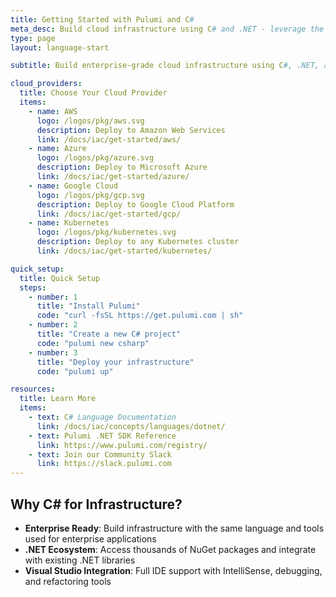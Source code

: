 ```yaml
---
title: Getting Started with Pulumi and C#
meta_desc: Build cloud infrastructure using C# and .NET - leverage the full power of the .NET ecosystem
type: page
layout: language-start

subtitle: Build enterprise-grade cloud infrastructure using C#, .NET, and the rich ecosystem of NuGet packages.

cloud_providers:
  title: Choose Your Cloud Provider
  items:
    - name: AWS
      logo: /logos/pkg/aws.svg
      description: Deploy to Amazon Web Services
      link: /docs/iac/get-started/aws/
    - name: Azure
      logo: /logos/pkg/azure.svg
      description: Deploy to Microsoft Azure
      link: /docs/iac/get-started/azure/
    - name: Google Cloud
      logo: /logos/pkg/gcp.svg
      description: Deploy to Google Cloud Platform
      link: /docs/iac/get-started/gcp/
    - name: Kubernetes
      logo: /logos/pkg/kubernetes.svg
      description: Deploy to any Kubernetes cluster
      link: /docs/iac/get-started/kubernetes/

quick_setup:
  title: Quick Setup
  steps:
    - number: 1
      title: "Install Pulumi"
      code: "curl -fsSL https://get.pulumi.com | sh"
    - number: 2
      title: "Create a new C# project"
      code: "pulumi new csharp"
    - number: 3
      title: "Deploy your infrastructure"
      code: "pulumi up"

resources:
  title: Learn More
  items:
    - text: C# Language Documentation
      link: /docs/iac/concepts/languages/dotnet/
    - text: Pulumi .NET SDK Reference
      link: https://www.pulumi.com/registry/
    - text: Join our Community Slack
      link: https://slack.pulumi.com
---
```


## Why C# for Infrastructure?

- **Enterprise Ready**: Build infrastructure with the same language and tools used for enterprise applications
- **.NET Ecosystem**: Access thousands of NuGet packages and integrate with existing .NET libraries
- **Visual Studio Integration**: Full IDE support with IntelliSense, debugging, and refactoring tools
